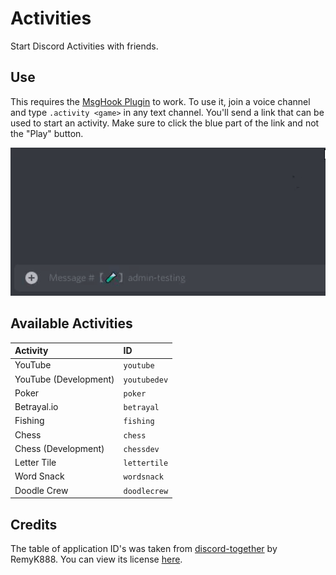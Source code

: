 # Activities

Start Discord Activities with friends.

## Use

This requires the [MsgHook Plugin] to work.
To use it, join a voice channel and type `.activity <game>` in any text channel.
You'll send a link that can be used to start an activity.
Make sure to click the blue part of the link and not the "Play" button.

![Demo](img/demo.gif)

## Available Activities

| Activity              | ID           |
| :-------------------- | :----------- |
| YouTube               | `youtube`    |
| YouTube (Development) | `youtubedev` |
| Poker                 | `poker`      |
| Betrayal.io           | `betrayal`   |
| Fishing               | `fishing`    |
| Chess                 | `chess`      |
| Chess (Development)   | `chessdev`   |
| Letter Tile           | `lettertile` |
| Word Snack            | `wordsnack`  |
| Doodle Crew           | `doodlecrew` |

## Credits

The table of application ID's was taken from [discord-together] by RemyK888.
You can view its license [here](https://github.com/RemyK888/discord-together/blob/d0108682ea526c0aaa9fc25ad94d87be9b824522/LICENSE).

[msghook plugin]: https://github.com/MysteryBlokHed/BetterDiscordPlugins/blob/main/plugins/MsgHook
[discord-together]: https://github.com/RemyK888/discord-together/blob/d0108682ea526c0aaa9fc25ad94d87be9b824522/src/DiscordTogether.js#L4-L15
